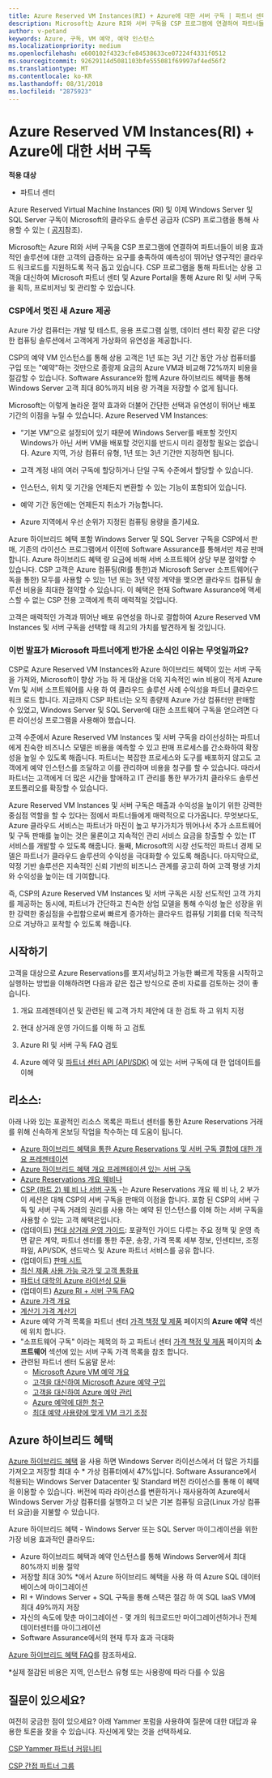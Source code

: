 ```yaml
---
title: Azure Reserved VM Instances(RI) + Azure에 대한 서버 구독 | 파트너 센터
description: Microsoft는 Azure RI와 서버 구독을 CSP 프로그램에 연결하여 파트너들이 보다 비용 효과적인 솔루션에 대한 고객의 급증하는 요구를 충족하여 예측성이 뛰어난 영구적인 클라우드 워크로드를 지원하도록 적극 돕고 있습니다. CSP 프로그램을 통해 파트너는 상용 고객을 대신하여 Microsoft 파트너 센터 및 Azure Portal을 통해 Azure RI 및 서버 구독을 획득, 프로비저닝 및 관리할 수 있습니다.
author: v-petand
keywords: Azure, 구독, VM 예약, 예약 인스턴스
ms.localizationpriority: medium
ms.openlocfilehash: e600102f4323cfe84538633ce07224f4331f0512
ms.sourcegitcommit: 92629114d5081103bfe555081f69997af4ed56f2
ms.translationtype: MT
ms.contentlocale: ko-KR
ms.lasthandoff: 08/31/2018
ms.locfileid: "2875923"
---
```

# <a name="azure-reserved-vm-instances-ri--server-subscriptions-for-azure"></a>Azure Reserved VM Instances(RI) + Azure에 대한 서버 구독

**적용 대상**

-  파트너 센터
 
Azure Reserved Virtual Machine Instances (RI) 및 이제 Windows Server 및 SQL Server 구독이 Microsoft의 클라우드 솔루션 공급자 (CSP) 프로그램을 통해 사용할 수 있는 ( [공지](https://blogs.partner.microsoft.com/mpn/better-together-azure-reserved-instances-server-subscriptions/?ln=en-us)참조). 

Microsoft는 Azure RI와 서버 구독을 CSP 프로그램에 연결하여 파트너들이 비용 효과적인 솔루션에 대한 고객의 급증하는 요구를 충족하여 예측성이 뛰어난 영구적인 클라우드 워크로드를 지원하도록 적극 돕고 있습니다. CSP 프로그램을 통해 파트너는 상용 고객을 대신하여 Microsoft 파트너 센터 및 Azure Portal을 통해 Azure RI 및 서버 구독을 획득, 프로비저닝 및 관리할 수 있습니다.  
 
### <a name="compelling-new-azure-offer-in-csp"></a>CSP에서 멋진 새 Azure 제공 

Azure 가상 컴퓨터는 개발 및 테스트, 응용 프로그램 실행, 데이터 센터 확장 같은 다양한 컴퓨팅 솔루션에서 고객에게 가상화의 유연성을 제공합니다.  

CSP의 예약 VM 인스턴스를 통해 상용 고객은 1년 또는 3년 기간 동안 가상 컴퓨터를 구입 또는 "예약"하는 것만으로 종량제 요금의 Azure VM과 비교해 72%까지 비용을 절감할 수 있습니다. Software Assurance와 함께 Azure 하이브리드 혜택을 통해 Windows Server 고객 최대 80%까지 비용 량 가격을 저장할 수 없게 됩니다.  

Microsoft는 이렇게 놀라운 절약 효과와 더불어 간단한 선택과 유연성이 뛰어난 배포 기간의 이점을 누릴 수 있습니다. Azure Reserved VM Instances:  

-   “기본 VM”으로 설정되어 있기 때문에 Windows Server를 배포할 것인지 Windows가 아닌 서버 VM을 배포할 것인지를 반드시 미리 결정할 필요는 없습니다. Azure 지역, 가상 컴퓨터 유형, 1년 또는 3년 기간만 지정하면 됩니다. 

-   고객 계정 내의 여러 구독에 할당하거나 단일 구독 수준에서 할당할 수 있습니다.  

-   인스턴스, 위치 및 기간을 언제든지 변환할 수 있는 기능이 포함되어 있습니다.  

-   예약 기간 동안에는 언제든지 취소가 가능합니다.  

-   Azure 지역에서 우선 순위가 지정된 컴퓨팅 용량을 즐기세요. 
 
Azure 하이브리드 혜택 포함 Windows Server 및 SQL Server 구독을 CSP에서 판매, 기존의 라이선스 프로그램에서 이전에 Software Assurance를 통해서만 제공 판매 합니다. Azure 하이브리드 혜택 량 요금에 비해 서버 소프트웨어 상당 부분 절약할 수 있습니다. CSP 고객은 Azure 컴퓨팅(RI를 통한)과 Microsoft Server 소프트웨어(구독을 통한) 모두를 사용할 수 있는 1년 또는 3년 약정 계약을 맺으면 클라우드 컴퓨팅 솔루션 비용을 최대한 절약할 수 있습니다. 이 혜택은 현재 Software Assurance에 액세스할 수 없는 CSP 전용 고객에게 특히 매력적일 것입니다. 

고객은 매력적인 가격과 뛰어난 배포 유연성을 하나로 결합하여 Azure Reserved VM Instances 및 서버 구독을 선택할 때 최고의 가치를 발견하게 될 것입니다. 
 
### <a name="why-is-this-announcement-good-news-for-microsoft-partners"></a>이번 발표가 Microsoft 파트너에게 반가운 소식인 이유는 무엇일까요? 

CSP로 Azure Reserved VM Instances와 Azure 하이브리드 혜택이 있는 서버 구독을 가져와, Microsoft이 향상 가능 하 게 대상을 더욱 지속적인 win 비용이 적게 Azure Vm 및 서버 소프트웨어를 사용 하 여 클라우드 솔루션 사례 수익성을 파트너 클라우드 워크 로드 합니다. 지금까지 CSP 파트너는 오직 종량제 Azure 가상 컴퓨터만 판매할 수 있었고, Windows Server 및 SQL Server에 대한 소프트웨어 구독을 얻으려면 다른 라이선싱 프로그램을 사용해야 했습니다.  

고객 수준에서 Azure Reserved VM Instances 및 서버 구독을 라이선싱하는 파트너에게 친숙한 비즈니스 모델은 비용을 예측할 수 있고 판매 프로세스를 간소화하여 확장성을 높일 수 있도록 해줍니다. 파트너는 복잡한 프로세스와 도구를 배포하지 않고도 고객에게 예약 인스턴스를 조달하고 이를 관리하며 비용을 청구를 할 수 있습니다. 따라서 파트너는 고객에게 더 많은 시간을 할애하고 IT 관리를 통한 부가가치 클라우드 솔루션 포트폴리오를 확장할 수 있습니다. 

Azure Reserved VM Instances 및 서버 구독은 매출과 수익성을 높이기 위한 강력한 중심점 역할을 할 수 있다는 점에서 파트너들에게 매력적으로 다가옵니다. 무엇보다도, Azure 클라우드 서비스는 파트너가 마진이 높고 부가가치가 뛰어나서 추가 소프트웨어 및 구독 판매를 높이는 것은 물론이고 지속적인 관리 서비스 요금을 창출할 수 있는 IT 서비스를 개발할 수 있도록 해줍니다. 둘째, Microsoft의 시장 선도적인 파트너 경제 모델은 파트너가 클라우드 솔루션의 수익성을 극대화할 수 있도록 해줍니다. 마지막으로, 약정 기반 솔루션은 지속적인 신뢰 기반의 비즈니스 관계를 공고히 하여 고객 평생 가치와 수익성을 높이는 데 기여합니다.  

즉, CSP의 Azure Reserved VM Instances 및 서버 구독은 시장 선도적인 고객 가치를 제공하는 동시에, 파트너가 간단하고 친숙한 상업 모델을 통해 수익성 높은 성장을 위한 강력한 중심점을 수립함으로써 빠르게 증가하는 클라우드 컴퓨팅 기회를 더욱 적극적으로 겨냥하고 포착할 수 있도록 해줍니다.  
 
## <a name="getting-started"></a>시작하기

고객을 대상으로 Azure Reservations를 포지셔닝하고 가능한 빠르게 작동을 시작하고 실행하는 방법을 이해하려면 다음과 같은 접근 방식으로 준비 자료를 검토하는 것이 좋습니다.

1.  개요 프레젠테이션 및 관련된 웨 고객 가치 제안에 대 한 검토 하 고 위치 지정

2.  현대 상거래 운영 가이드를 이해 하 고 검토

5.  Azure RI 및 서버 구독 FAQ 검토

6.  Azure 예약 및 [파트너 센터 API (API/SDK)](https://docs.microsoft.com/en-us/partner-center/develop/purchase-azure-reserved-vm-instances) 에 있는 서버 구독에 대 한 업데이트를 이해

## <a name="resources"></a>리소스: 

아래 나와 있는 포괄적인 리소스 목록은 파트너 센터를 통한 Azure Reservations 거래를 위해 신속하게 온보딩 작업을 착수하는 데 도움이 됩니다. 
-   [Azure 하이브리드 혜택을 통한 Azure Reservations 및 서버 구독 결합에 대한 개요 프레젠테이션](https://www.yammer.com/cloudpartnercommunity/#/files/133462305)
-   [Azure 하이브리드 혜택 개요 프레젠테이션 있는 서버 구독](https://www.yammer.com/cloudpartnercommunity/#/files/141644181)
-   [Azure Reservations 개요 웨비나](https://commercial-licensing.eventbuilder.com/Reserved_Instances_in_CSP_May_Option_1)
-   [CSP (파트 2) 웨 비 나 서버 구독](https://commercial-licensing.eventbuilder.com/Server_Subscriptions_in_CSP_P2_July) -는 Azure Reservations 개요 웨 비 나, 2 부가이 세션은 대해 CSP의 서버 구독을 판매의 이점을 합니다.  포함 된 CSP의 서버 구독 및 서버 구독 거래의 권리를 사용 하는 예약 된 인스턴스를 이해 하는 서버 구독을 사용할 수 있는 고객 혜택은입니다.
-   (업데이트) [현대 상거래 운영 가이드](http://assetsprod.microsoft.com/mpn/Partner-Center-Modern-Commerce-Operating-Guide.docx): 포괄적인 가이드 다루는 주요 정책 및 운영 측면 같은 계약, 파트너 센터를 통한 주문, 송장, 가격 목록 세부 정보, 인센티브, 조정 파일, API/SDK, 샌드박스 및 Azure 파트너 서비스를 공유 합니다.
-   (업데이트) [판매 시트](http://assetsprod.microsoft.com/mpn/Azure-RI-Sales-Sheet-CSP.pdf)
-   [최신 제품 사용 가능 국가 및 고객 통화표](http://assetsprod.microsoft.com/modern-offers-country-currency-availability.xlsx)
-   [파트너 대학의 Azure 라이선싱 모듈](https://aka.ms/azure_partner_licensing)
-   (업데이트) [Azure RI + 서버 구독 FAQ](https://www.yammer.com/cloudpartnercommunity/#/files/141644205)
-   [Azure 가격 개요](https://azure.microsoft.com/en-us/pricing/#explore-cost)
-   [계산기 가격 계산기](https://azure.microsoft.com/en-us/pricing/calculator/)
-   Azure 예약 가격 목록을 파트너 센터 [가격 책정 및 제품](http://assetsprod.microsoft.com/modern-offers-country-currency-availability.xlsx) 페이지의 **Azure 예약** 섹션에 위치 합니다.
-   "소프트웨어 구독" 이라는 제목의 하 고 파트너 센터 [가격 책정 및 제품](https://commercial-licensing.eventbuilder.com/Reserved_Instances_in_CSP_May_Option_1) 페이지의 **소프트웨어** 섹션에 있는 서버 구독 가격 목록을 참조 합니다.
-   관련된 파트너 센터 도움말 문서:
    -   [Microsoft Azure VM 예약 개요](https://go.microsoft.com/fwlink/?linkid=872806)
    -   [고객을 대신하여 Microsoft Azure 예약 구입](https://go.microsoft.com/fwlink/?linkid=872807)
    -   [고객을 대신하여 Azure 예약 관리](https://go.microsoft.com/fwlink/?linkid=872808)
    -   [Azure 예약에 대한 청구](https://go.microsoft.com/fwlink/?linkid=872809)
    -   [최대 예약 사용량에 맞게 VM 크기 조정](https://go.microsoft.com/fwlink/?linkid=872810)

## <a name="azure-hybrid-benefit"></a>Azure 하이브리드 혜택
[Azure 하이브리드 혜택](https://azure.microsoft.com/en-us/pricing/hybrid-benefit) 을 사용 하면 Windows Server 라이선스에서 더 많은 가치를 가져오고 저장할 최대 수 * 가상 컴퓨터에서 47%입니다. Software Assurance에서 적용되는 Windows Server Datacenter 및 Standard 버전 라이선스를 통해 이 혜택을 이용할 수 있습니다. 버전에 따라 라이선스를 변환하거나 재사용하여 Azure에서 Windows Server 가상 컴퓨터를 실행하고 더 낮은 기본 컴퓨팅 요금(Linux 가상 컴퓨터 요금)을 지불할 수 있습니다.

Azure 하이브리드 혜택 - Windows Server 또는 SQL Server 마이그레이션을 위한 가장 비용 효과적인 클라우드:
-   Azure 하이브리드 혜택과 예약 인스턴스를 통해 Windows Server에서 최대 80%까지 비용 절약
-   저장할 최대 30% *에서 Azure 하이브리드 혜택을 사용 하 여 Azure SQL 데이터베이스에 마이그레이션
-   RI + Windows Server + SQL 구독을 통해 스택은 절감 하 여 SQL IaaS VM에 최대 49%까지 저장
-   자신의 속도에 맞춘 마이그레이션 - 몇 개의 워크로드만 마이그레이션하거나 전체 데이터센터를 마이그레이션
-   Software Assurance에서의 현재 투자 효과 극대화

[Azure 하이브리드 혜택 FAQ](https://azure.microsoft.com/en-us/pricing/hybrid-benefit/faq/)를 참조하세요.

*실제 절감된 비용은 지역, 인스턴스 유형 또는 사용량에 따라 다를 수 있음

## <a name="questions"></a>질문이 있으세요?
여전히 궁금한 점이 있으세요?  아래 Yammer 포럼을 사용하여 질문에 대한 대답과 유용한 토론을 찾을 수 있습니다. 자신에게 맞는 것을 선택하세요.

[CSP Yammer 파트너 커뮤니티](https://www.yammer.com/cloudpartnercommunity/#/threads/inGroup?type=in_group&feedId=4989124&trk_event=ticker)

[CSP 간접 파트너 그룹](https://www.yammer.com/cloudpartnercommunity/#/threads/inGroup?type=in_group&feedId=6392971)

